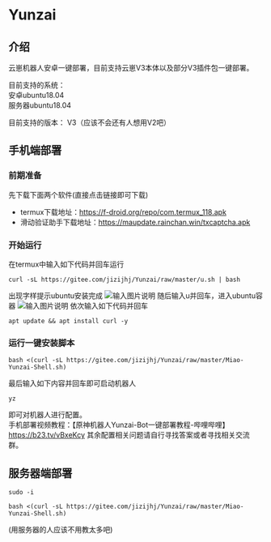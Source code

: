 # Yunzai

## 介绍

云崽机器人安卓一键部署，目前支持云崽V3本体以及部分V3插件包一键部署。

目前支持的系统：  
安卓ubuntu18.04  
服务器ubuntu18.04

目前支持的版本：
V3（应该不会还有人想用V2吧）


## 手机端部署
### 前期准备
先下载下面两个软件(直接点击链接即可下载)
- termux下载地址：https://f-droid.org/repo/com.termux_118.apk
- 滑动验证助手下载地址：https://maupdate.rainchan.win/txcaptcha.apk

### 开始运行  
在termux中输入如下代码并回车运行
```
curl -sL https://gitee.com/jizijhj/Yunzai/raw/master/u.sh | bash
```
出现字样提示ubuntu安装完成
![输入图片说明](readme%E6%8F%92%E5%85%A5%E5%9B%BE%E7%89%87/ubuntu%E5%AE%89%E8%A3%85%E5%AE%8C%E6%88%90.png)
随后输入u并回车，进入ubuntu容器
![输入图片说明](readme%E6%8F%92%E5%85%A5%E5%9B%BE%E7%89%87/%E8%BF%9B%E5%85%A5%E5%AE%B9%E5%99%A8.png)
依次输入如下代码并回车
```
apt update && apt install curl -y
```
### **运行一键安装脚本** 
```
bash <(curl -sL https://gitee.com/jizijhj/Yunzai/raw/master/Miao-Yunzai-Shell.sh)
```
最后输入如下内容并回车即可启动机器人
```
yz
```
即可对机器人进行配置。  
手机部署视频教程：【原神机器人Yunzai-Bot一键部署教程-哔哩哔哩】 https://b23.tv/vBxeKcy
其余配置相关问题请自行寻找答案或者寻找相关交流群。

## 服务器端部署
```
sudo -i
```
```
bash <(curl -sL https://gitee.com/jizijhj/Yunzai/raw/master/Miao-Yunzai-Shell.sh)
```
(用服务器的人应该不用教太多吧)